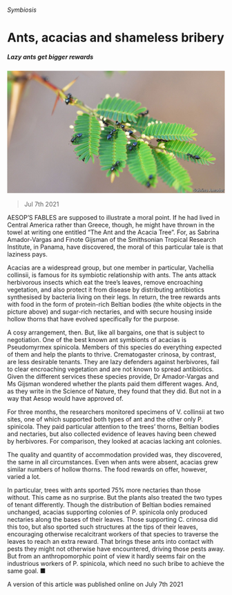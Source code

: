 ###### Symbiosis

# Ants, acacias and shameless bribery 

##### Lazy ants get bigger rewards 

![image](images/20210710_STP005.jpg) 

> Jul 7th 2021 

AESOP’S FABLES are supposed to illustrate a moral point. If he had lived in Central America rather than Greece, though, he might have thrown in the towel at writing one entitled “The Ant and the Acacia Tree”. For, as Sabrina Amador-Vargas and Finote Gijsman of the Smithsonian Tropical Research Institute, in Panama, have discovered, the moral of this particular tale is that laziness pays.

Acacias are a widespread group, but one member in particular, Vachellia collinsii, is famous for its symbiotic relationship with ants. The ants attack herbivorous insects which eat the tree’s leaves, remove encroaching vegetation, and also protect it from disease by distributing antibiotics synthesised by bacteria living on their legs. In return, the tree rewards ants with food in the form of protein-rich Beltian bodies (the white objects in the picture above) and sugar-rich nectaries, and with secure housing inside hollow thorns that have evolved specifically for the purpose.


A cosy arrangement, then. But, like all bargains, one that is subject to negotiation. One of the best known ant symbionts of acacias is Pseudomyrmex spinicola. Members of this species do everything expected of them and help the plants to thrive. Crematogaster crinosa, by contrast, are less desirable tenants. They are lazy defenders against herbivores, fail to clear encroaching vegetation and are not known to spread antibiotics. Given the different services these species provide, Dr Amador-Vargas and Ms Gijsman wondered whether the plants paid them different wages. And, as they write in the Science of Nature, they found that they did. But not in a way that Aesop would have approved of.

For three months, the researchers monitored specimens of V. collinsii at two sites, one of which supported both types of ant and the other only P. spinicola. They paid particular attention to the trees’ thorns, Beltian bodies and nectaries, but also collected evidence of leaves having been chewed by herbivores. For comparison, they looked at acacias lacking ant colonies.

The quality and quantity of accommodation provided was, they discovered, the same in all circumstances. Even when ants were absent, acacias grew similar numbers of hollow thorns. The food rewards on offer, however, varied a lot.

In particular, trees with ants sported 75% more nectaries than those without. This came as no surprise. But the plants also treated the two types of tenant differently. Though the distribution of Beltian bodies remained unchanged, acacias supporting colonies of P. spinicola only produced nectaries along the bases of their leaves. Those supporting C. crinosa did this too, but also sported such structures at the tips of their leaves, encouraging otherwise recalcitrant workers of that species to traverse the leaves to reach an extra reward. That brings these ants into contact with pests they might not otherwise have encountered, driving those pests away. But from an anthropomorphic point of view it hardly seems fair on the industrious workers of P. spinicola, which need no such bribe to achieve the same goal. ■

A version of this article was published online on July 7th 2021

